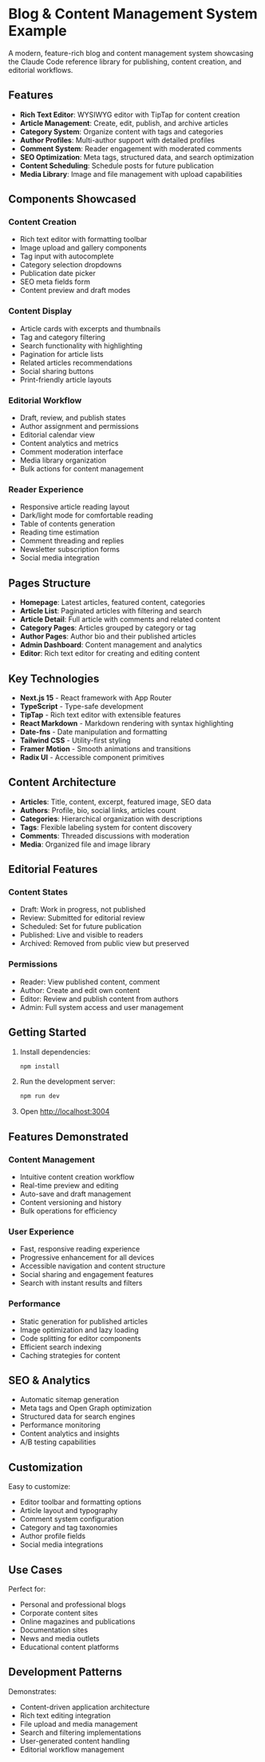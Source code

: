 # Blog & Content Management System Example

A modern, feature-rich blog and content management system showcasing the Claude Code reference library for publishing, content creation, and editorial workflows.

## Features

- **Rich Text Editor**: WYSIWYG editor with TipTap for content creation
- **Article Management**: Create, edit, publish, and archive articles
- **Category System**: Organize content with tags and categories
- **Author Profiles**: Multi-author support with detailed profiles
- **Comment System**: Reader engagement with moderated comments
- **SEO Optimization**: Meta tags, structured data, and search optimization
- **Content Scheduling**: Schedule posts for future publication
- **Media Library**: Image and file management with upload capabilities

## Components Showcased

### Content Creation
- Rich text editor with formatting toolbar
- Image upload and gallery components
- Tag input with autocomplete
- Category selection dropdowns
- Publication date picker
- SEO meta fields form
- Content preview and draft modes

### Content Display
- Article cards with excerpts and thumbnails
- Tag and category filtering
- Search functionality with highlighting
- Pagination for article lists
- Related articles recommendations
- Social sharing buttons
- Print-friendly article layouts

### Editorial Workflow
- Draft, review, and publish states
- Author assignment and permissions
- Editorial calendar view
- Content analytics and metrics
- Comment moderation interface
- Media library organization
- Bulk actions for content management

### Reader Experience
- Responsive article reading layout
- Dark/light mode for comfortable reading
- Table of contents generation
- Reading time estimation
- Comment threading and replies
- Newsletter subscription forms
- Social media integration

## Pages Structure

- **Homepage**: Latest articles, featured content, categories
- **Article List**: Paginated articles with filtering and search
- **Article Detail**: Full article with comments and related content
- **Category Pages**: Articles grouped by category or tag
- **Author Pages**: Author bio and their published articles
- **Admin Dashboard**: Content management and analytics
- **Editor**: Rich text editor for creating and editing content

## Key Technologies

- **Next.js 15** - React framework with App Router
- **TypeScript** - Type-safe development
- **TipTap** - Rich text editor with extensible features
- **React Markdown** - Markdown rendering with syntax highlighting
- **Date-fns** - Date manipulation and formatting
- **Tailwind CSS** - Utility-first styling
- **Framer Motion** - Smooth animations and transitions
- **Radix UI** - Accessible component primitives

## Content Architecture

- **Articles**: Title, content, excerpt, featured image, SEO data
- **Authors**: Profile, bio, social links, articles count
- **Categories**: Hierarchical organization with descriptions
- **Tags**: Flexible labeling system for content discovery
- **Comments**: Threaded discussions with moderation
- **Media**: Organized file and image library

## Editorial Features

### Content States
- Draft: Work in progress, not published
- Review: Submitted for editorial review
- Scheduled: Set for future publication
- Published: Live and visible to readers
- Archived: Removed from public view but preserved

### Permissions
- Reader: View published content, comment
- Author: Create and edit own content
- Editor: Review and publish content from authors
- Admin: Full system access and user management

## Getting Started

1. Install dependencies:
   ```bash
   npm install
   ```

2. Run the development server:
   ```bash
   npm run dev
   ```

3. Open [http://localhost:3004](http://localhost:3004)

## Features Demonstrated

### Content Management
- Intuitive content creation workflow
- Real-time preview and editing
- Auto-save and draft management
- Content versioning and history
- Bulk operations for efficiency

### User Experience
- Fast, responsive reading experience
- Progressive enhancement for all devices
- Accessible navigation and content structure
- Social sharing and engagement features
- Search with instant results and filters

### Performance
- Static generation for published articles
- Image optimization and lazy loading
- Code splitting for editor components
- Efficient search indexing
- Caching strategies for content

## SEO & Analytics

- Automatic sitemap generation
- Meta tags and Open Graph optimization
- Structured data for search engines
- Performance monitoring
- Content analytics and insights
- A/B testing capabilities

## Customization

Easy to customize:
- Editor toolbar and formatting options
- Article layout and typography
- Comment system configuration
- Category and tag taxonomies
- Author profile fields
- Social media integrations

## Use Cases

Perfect for:
- Personal and professional blogs
- Corporate content sites
- Online magazines and publications
- Documentation sites
- News and media outlets
- Educational content platforms

## Development Patterns

Demonstrates:
- Content-driven application architecture
- Rich text editing integration
- File upload and media management
- Search and filtering implementations
- User-generated content handling
- Editorial workflow management